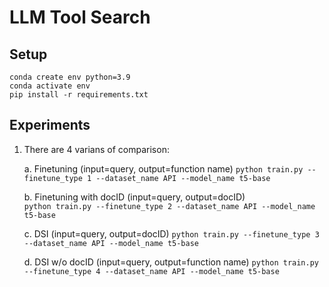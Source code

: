 # LLM Tool Search

## Setup
```
conda create env python=3.9
conda activate env
pip install -r requirements.txt
```
## Experiments
1. There are 4 varians of comparison:
    
    a. Finetuning (input=query, output=function name) 
    `python train.py --finetune_type 1 --dataset_name API --model_name t5-base`

    b. Finetuning with docID (input=query, output=docID)  
    `python train.py --finetune_type 2 --dataset_name API --model_name t5-base`
    
    c. DSI (input=query, output=docID) 
    `python train.py --finetune_type 3 --dataset_name API --model_name t5-base`
    
    d. DSI w/o docID (input=query, output=function name) 
    `python train.py --finetune_type 4 --dataset_name API --model_name t5-base`
